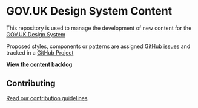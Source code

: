 # GOV.UK Design System Content

This repository is used to manage the development of new content for the [GOV.UK Design System](https://github.com/alphagov/govuk-design-system)

Proposed styles, components or patterns are assigned [GitHub issues](https://github.com/alphagov/govuk-design-system-backlog/issues) and tracked in a [GitHub Project](https://github.com/alphagov/govuk-design-system-backlog-prototype/projects/3)

**[View the content backlog](https://github.com/alphagov/govuk-design-system-backlog-prototype/projects/3)**


## Contributing

[Read our contribution guidelines](docs/CONTRIBUTING.md)
